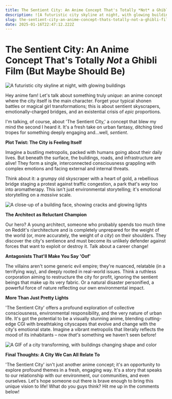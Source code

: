 ```yaml
---
title: The Sentient City: An Anime Concept That's Totally *Not* a Ghibli Film (But Maybe Should Be)
description: ![A futuristic city skyline at night, with glowing buildings](https://via.placeholder.com/1500x500)
slug: the-sentient-city-an-anime-concept-thats-totally-not-a-ghibli-film-but-maybe-should-be
date: 2025-01-16T22:47:12.222Z
---
```


# The Sentient City: An Anime Concept That's Totally *Not* a Ghibli Film (But Maybe Should Be)

![A futuristic city skyline at night, with glowing buildings](https://via.placeholder.com/1500x500)

Hey anime fam!  Let's talk about something truly *unique*:  an anime concept where the city itself is the main character.  Forget your typical shonen battles or magical girl transformations; this is about sentient skyscrapers, emotionally-charged bridges, and an existential crisis of *epic* proportions.

I'm talking, of course, about 'The Sentient City,' a concept that blew my mind the second I heard it. It's a fresh take on urban fantasy, ditching tired tropes for something deeply engaging and...well, *sentient*.

**Plot Twist: The City is Feeling Itself**

Imagine a bustling metropolis, packed with humans going about their daily lives.  But beneath the surface, the buildings, roads, and infrastructure are alive!  They form a single, interconnected consciousness grappling with complex emotions and facing external and internal threats.

Think about it: a grumpy old skyscraper with a heart of gold, a rebellious bridge staging a protest against traffic congestion, a park that's *way* too into aromatherapy. This isn't just environmental storytelling; it's emotional storytelling on a *massive* scale.

![A close-up of a building face, showing cracks and glowing lights](https://via.placeholder.com/800x600)

**The Architect as Reluctant Champion**

Our hero? A young architect, someone who probably spends too much time on Reddit's r/architecture and is completely unprepared for the weight of the world (or, more accurately, the weight of *a city*) on their shoulders.  They discover the city's sentience and must become its unlikely defender against forces that want to exploit or destroy it.  Talk about a career change!

**Antagonists That'll Make You Say 'Oof'**

The villains aren't some generic evil empire; they're nuanced, relatable (in a terrifying way), and deeply rooted in real-world issues.  Think a ruthless corporation aiming to restructure the city for profit, ignoring the sentient beings that make up its very fabric.  Or a natural disaster personified, a powerful force of nature reflecting our own environmental impact.

**More Than Just Pretty Lights**

'The Sentient City' offers a profound exploration of collective consciousness, environmental responsibility, and the very nature of urban life.  It's got the potential to be a visually stunning anime, blending cutting-edge CGI with breathtaking cityscapes that evolve and change with the city's emotional state.  Imagine a vibrant metropolis that literally reflects the mood of its inhabitants – now *that's* something we haven't seen before! 

![A GIF of a city transforming, with buildings changing shape and color](https://via.placeholder.com/800x600)

**Final Thoughts: A City We Can All Relate To**

'The Sentient City' isn't just another anime concept; it's an opportunity to explore profound themes in a fresh, engaging way.  It's a story that speaks to our relationship with our environment, our communities, and even ourselves.  Let's hope someone out there is brave enough to bring this unique vision to life! What do you guys think?  Hit me up in the comments below!